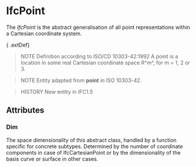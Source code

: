 # IfcPoint

The _IfcPoint_ is the abstract generalisation of all point representations within a Cartesian coordinate system.

{ .extDef}
> NOTE  Definition according to ISO/CD 10303-42:1992
> A point is a location in some real Cartesian coordinate space R^m^, for m = 1, 2 or 3.

> NOTE  Entity adapted from **point** in ISO 10303-42.

> HISTORY  New entity in IFC1.5

## Attributes

### Dim

The space dimensionality of this abstract class, handled by a function specific for concrete subtypes. Determined by the number of coordinate components in case of IfcCartesianPoint or by the dimensionality of the basis curve or surface in other cases.
